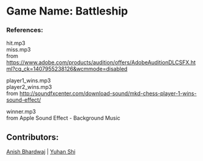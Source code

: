 # Game Name: Battleship 
  
### References:  
hit.mp3  
miss.mp3  
from https://www.adobe.com/products/audition/offers/AdobeAuditionDLCSFX.html?cq_ck=1407955238126&wcmmode=disabled  

player1_wins.mp3  
player2_wins.mp3  
from http://soundfxcenter.com/download-sound/mkd-chess-player-1-wins-sound-effect/  

winner.mp3  
from Apple Sound Effect - Background Music  
  
  
## Contributors:  
[Anish Bhardwaj](https://github.com/bhardwajanish)    	| 	   [Yuhan Shi](https://github.com/missystem) 

